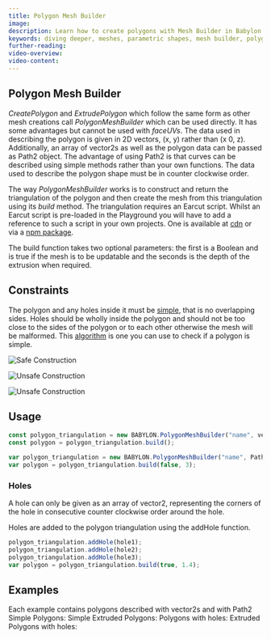 ```yaml
---
title: Polygon Mesh Builder
image:
description: Learn how to create polygons with Mesh Builder in Babylon.js.
keywords: diving deeper, meshes, parametric shapes, mesh builder, polygons
further-reading:
video-overview:
video-content:
---
```


## Polygon Mesh Builder

_CreatePolygon_ and _ExtrudePolygon_ which follow the same form as other mesh creations call _PolygonMeshBuilder_ which can be used directly. It has some advantages but cannot be used with _faceUVs_. The data used in describing the polygon is given in 2D vectors, (x, y) rather than (x 0, z). Additionally, an array of vector2s as well as the polygon data can be passed as Path2 object. The advantage of using Path2 is that curves can be described using simple methods rather than your own functions. The data used to describe the polygon shape must be in counter clockwise order.

The way _PolygonMeshBuilder_ works is to construct and return the triangulation of the polygon and then create the mesh from this triangulation using its _build_ method. The triangulation requires an Earcut script. Whilst an Earcut script is pre-loaded in the Playground you will have to add a reference to such a script in your own projects. One is available at [cdn](https://unpkg.com/earcut@2.1.1/dist/earcut.min.js) or via a [npm package](https://github.com/mapbox/earcut#install).

The build function takes two optional parameters: the first is a Boolean and is true if the mesh is to be updatable and the seconds is the depth of the extrusion when required.

## Constraints

The polygon and any holes inside it must be [simple](https://en.wikipedia.org/wiki/Simple_polygon), that is no overlapping sides. Holes should be wholly inside the polygon and should not be too close to the sides of the polygon or to each other otherwise the mesh will be malformed. This [algorithm](http://geomalgorithms.com/a09-_intersect-3.html#Simple-Polygons) is one you can use to check if a polygon is simple.

![Safe Construction](/img/how_to/PolyMeshBuild/pmberr1.jpg)

![Unsafe Construction](/img/how_to/PolyMeshBuild/pmberr2.jpg)

![Unsafe Construction](/img/how_to/PolyMeshBuild/pmberr3.jpg)

## Usage

```javascript
const polygon_triangulation = new BABYLON.PolygonMeshBuilder("name", vector2 array, scene);
const polygon = polygon_triangulation.build();
```

```javascript
var polygon_triangulation = new BABYLON.PolygonMeshBuilder("name", Path2, scene);
var polygon = polygon_triangulation.build(false, 3);
```

### Holes

A hole can only be given as an array of vector2, representing the corners of the hole in consecutive counter clockwise order around the hole.

Holes are added to the polygon triangulation using the addHole function.

```javascript
polygon_triangulation.addHole(hole1);
polygon_triangulation.addHole(hole2);
polygon_triangulation.addHole(hole3);
var polygon = polygon_triangulation.build(true, 1.4);
```

## Examples

Each example contains polygons described with vector2s and with Path2
Simple Polygons: <Playground id="#2NJYI5" title="Simple Polygons" description="Example of creating simple polygons with Mesh Builder."/>
Simple Extruded Polygons: <Playground id="#2NJYI5#1" title="Simple Extruded Polygons" description="Example of simple extruded polygons with Mesh Builder."/>
Polygons with holes: <Playground id="#2NJYI5#2" title="Polygons With Holes" description="Example of creating polygons with holes."/>
Extruded Polygons with holes: <Playground id="#2NJYI5#3" title="Extruded Polygons With Holes" description="Example of extruding polygons with holes."/>
